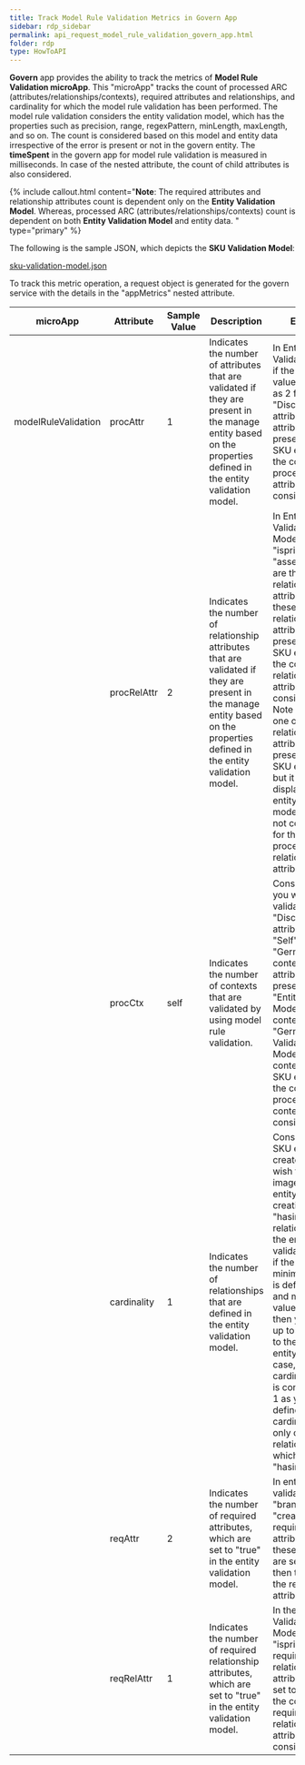 ```yaml
---
title: Track Model Rule Validation Metrics in Govern App
sidebar: rdp_sidebar
permalink: api_request_model_rule_validation_govern_app.html
folder: rdp
type: HowToAPI
---
```


**Govern** app provides the ability to track the metrics of **Model Rule Validation microApp**. This "microApp" tracks the count of processed ARC (attributes/relationships/contexts), required attributes and relationships, and cardinality for which the model rule validation has been performed. The model rule validation considers the entity validation model, which has the properties such as precision, range, regexPattern, minLength, maxLength, and so on. The count is considered based on this model and entity data irrespective of the error is present or not in the govern entity. The **timeSpent** in the govern app for model rule validation is measured in milliseconds. In case of the nested attribute, the count of child attributes is also considered. 

{% include callout.html content="**Note**: The required attributes and relationship attributes count is dependent only on the **Entity Validation Model**. Whereas, processed ARC (attributes/relationships/contexts) count is dependent on both **Entity Validation Model** and entity data.
" type="primary" %}

The following is the sample JSON, which depicts the **SKU Validation Model**:

<a href="files/entimangeARCcount/sku-validation-model.json" download>sku-validation-model.json</a>

To track this metric operation, a request object is generated for the govern service with the details in the "appMetrics" nested attribute.

| microApp | Attribute | Sample Value | Description | Example |
|----------|-----------|--------|-------------|---------------|
| modelRuleValidation | procAttr | 1 | Indicates the number of attributes that are validated if they are present in the manage entity based on the properties defined in the entity validation model. | In Entity Validation model, if the precision value is defined as 2 for "Discount" attribute and this attribute is present in the SKU entity, then the count of processed attributes is considered as 1. |
| | procRelAttr | 2 | Indicates the number of relationship attributes that are validated if they are present in the manage entity based on the properties defined in the entity validation model. | In Entity Validation Model, "isprimary" and "assetsequence" are the relationship attributes. If these relationship attributes are present in the SKU entity, then the count of the relationship attribute is considered as 2. Note that, if any one of the  relationship attribute is not present in the SKU entity type but it is displayed in entity validation model, then it is not considered for the processed relationship attribute count. |
| | procCtx | self | Indicates the number of contexts that are validated by using model rule validation. | Consider that you wish to validate the "Discount" attribute in the "Self" and "Germany" context. If the attribute is present in "Entity Validation Model" (self context) and "Germany Validation Model" (primary context) for the SKU entity, then the count of processed contexts is considered as 2. |
| | cardinality | 1 | Indicates the number of relationships that are defined in the entity validation model. | Consider that a SKU entity is created and wish to link an image to the entity by creating "hasimages" relationship. In the entity validation model, if the cardinality minimum value is defined as 1 and maximum value as 10, then you can link up to 10 images to the SKU entity. In this case, the cardinality count is considered as 1 as you have defined the cardinality for only one relationship, which is "hasimages". |
| | reqAttr | 2 | Indicates the number of required attributes, which are set to "true" in the entity validation model. | In entity validation model, "brand", and "createdate" are required attributes and if these attributes are set to true, then the count of the required attributes is 2. | 
| | reqRelAttr | 1 | Indicates the number of required relationship attributes, which are set to "true" in the entity validation model. | In the entity Validation Model, if "isprimary" is a required relationship attribute and it is set to true, then the count of the required relationship attribute is considered as 1. | 





